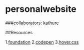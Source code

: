 # personalwebsite

###collaborators: [kathure](http:/github.com/kathure)

##Resources

1.[foundation](http://foundation.zurb.com/)
2.[codepen](http://codepen.io/)
3.[hover.css](http://ianlunn.github.io/Hover/)
